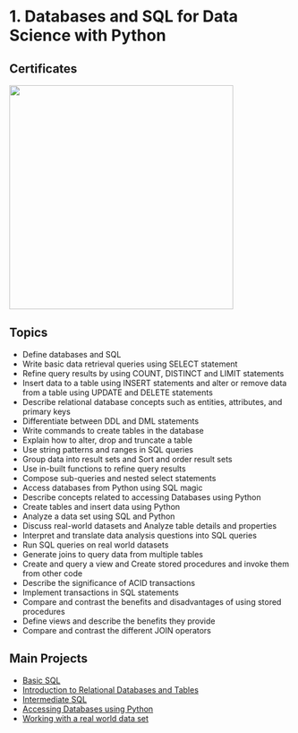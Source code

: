 # 1. Databases and SQL for Data Science with Python

## Certificates 
<p aligh="middle">
  <a href="https://www.coursera.org/account/accomplishments/verify/5L98XA7LS4VT"><img src="https://github.com/imjustha/IBM_DataScienceProfessional_Certificate/assets/76855473/e64ed989-5bce-4b06-b0f3-0c3fdb1bf2f2" height="400"></a>

## Topics
- Define databases and SQL
- Write basic data retrieval queries using SELECT statement
- Refine query results by using COUNT, DISTINCT and LIMIT statements
- Insert data to a table using INSERT statements and alter or remove data from a table using UPDATE and DELETE statements
- Describe relational database concepts such as entities, attributes, and primary keys
- Differentiate between DDL and DML statements
- Write commands to create tables in the database
- Explain how to alter, drop and truncate a table
- Use string patterns and ranges in SQL queries
- Group data into result sets and Sort and order result sets
- Use in-built functions to refine query results
- Compose sub-queries and nested select statements
- Access databases from Python using SQL magic
- Describe concepts related to accessing Databases using Python
- Create tables and insert data using Python
- Analyze a data set using SQL and Python
- Discuss real-world datasets and Analyze table details and properties
- Interpret and translate data analysis questions into SQL queries
- Run SQL queries on real world datasets
- Generate joins to query data from multiple tables
- Create and query a view and Create stored procedures and invoke them from other code
- Describe the significance of ACID transactions
- Implement transactions in SQL statements
- Compare and contrast the benefits and disadvantages of using stored procedures
- Define views and describe the benefits they provide
- Compare and contrast the different JOIN operators
  
## Main Projects
- [Basic SQL](https://github.com/imjustha/IBM_DataScienceProfessional_Certificate/tree/main/06.%20Databases%20and%20SQL%20for%20Data%20Science%20with%20Python/01.%20Getting%20Started%20with%20SQL)
- [Introduction to Relational Databases and Tables](https://github.com/imjustha/IBM_DataScienceProfessional_Certificate/tree/main/06.%20Databases%20and%20SQL%20for%20Data%20Science%20with%20Python/02.%20Introduction%20to%20Relational%20Databases%20and%20Tables)
- [Intermediate SQL](https://github.com/imjustha/IBM_DataScienceProfessional_Certificate/tree/main/06.%20Databases%20and%20SQL%20for%20Data%20Science%20with%20Python/03.%20Intermediate%20SQL)
- [Accessing Databases using Python](https://github.com/imjustha/IBM_DataScienceProfessional_Certificate/blob/main/06.%20Databases%20and%20SQL%20for%20Data%20Science%20with%20Python/04.%20Accessing%20Databases%20using%20Python/Accessing_Databases_with_SQLMagic.ipynb)
- [Working with a real world data set](https://github.com/imjustha/IBM_DataScienceProfessional_Certificate/blob/main/06.%20Databases%20and%20SQL%20for%20Data%20Science%20with%20Python/05.%20Course%20Assignment/Working%20with%20a%20real%20world%20data-set.ipynb)


